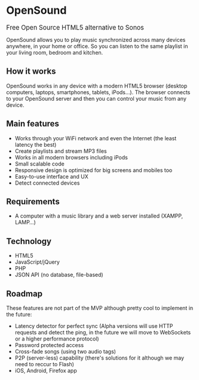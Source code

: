 OpenSound
======================

<span style="font-size:120%">Free Open Source HTML5 alternative to Sonos</span>

OpenSound allows you to play music synchronized across many devices anywhere, in your home or office. So you can listen to the same playlist in your living room, bedroom and kitchen.



How it works
----------------------
OpenSound works in any device with a modern HTML5 browser (desktop computers, laptops, smartphones, tablets, iPods&hellip;). The browser connects to your OpenSound server and then you can control your music from any device.



Main features
----------------------
- Works through your WiFi network and even the Internet (the least latency the best)
- Create playlists and stream MP3 files
- Works in all modern browsers including iPods
- Small scalable code
- Responsive design is optimized for big screens and mobiles too
- Easy-to-use interface and UX
- Detect connected devices



Requirements
----------------------
- A computer with a music library and a web server installed (XAMPP, LAMP&hellip;)



Technology
----------------------
- HTML5
- JavaScript/jQuery
- PHP
- JSON API
(no database, file-based)




Roadmap
----------------------

These features are not part of the MVP although pretty cool to implement in the future:

- Latency detector for perfect sync (Alpha versions will use HTTP requests and detect the ping, in the future we will move to WebSockets or a higher performance protocol)
- Password protected access
- Cross-fade songs (using two audio tags)
- P2P (server-less) capability (there's solutions for it although we may need to reccur to Flash)
- iOS, Android, Firefox app
